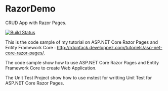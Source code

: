 # RazorDemo
CRUD App with Razor Pages.

[![Build Status](https://dev.azure.com/hinaultdonfack/meetupproject/_apis/build/status/hinault.RazorDemo)](https://dev.azure.com/hinaultdonfack/meetupproject/_build/latest?definitionId=4)

This is the code sample of my tutorial on ASP.NET Core Razor Pages and Entity Framework Core : http://rdonfack.developpez.com/tutoriels/asp-net-core-razor-pages/. 

The code sample show how to use ASP.NET Core Razor Pages and Entity Framework Core to create Web Application.

The Unit Test Project show how to use mstest for writting Unit Test for ASP.NET Core Razor Pages. 
